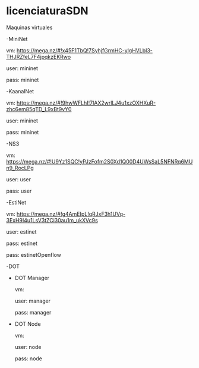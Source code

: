 # licenciaturaSDN

Maquinas virtuales

-MiniNet

  vm:   https://mega.nz/#!x45F1TbQ!7SyhjfGrmHC-ylgHVLbI3-THJRZfeL7F4jpqkzEKRwo
  
  user: mininet
  
  pass: mininet

-KaanalNet

  vm:   https://mega.nz/#!9hwWFLhI!7IAX2wrlLJ4u1xzOXHXuR-zhc6em85qTD_L9xBt9vY0
  
  user: mininet
  
  pass: mininet

-NS3

  vm:   https://mega.nz/#!U9Yz1SQC!yPJzFofm2S0Xd1Q00D4UWsSaL5NFNRq6MUn9_RocLPg
  
  user: user
  
  pass: user

-EstiNet

  vm:   https://mega.nz/#!g4AmEIpL!qRJxF3h1UVq-3ExH9I4u1LsV3tZCi30au1m_ukXVc9s
  
  user: estinet
  
  pass: estinet
  
  pass: estinetOpenflow

-DOT

  - DOT Manager
  
      vm:
  
      user: manager

      pass: manager
  
  - DOT Node
  
      vm:
  
      user: node

      pass: node
  

